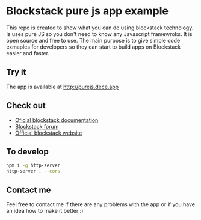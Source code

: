 # Blockstack pure js app example

This repo is created to show what you can do using blockstack technology.
Is uses pure JS so you don't need to know any Javascript framewroks.
It is open source and free to use.
The main purpose is to give simple code exmaples for developers so they can start to build apps on Blockstack easier and faster.

## Try it
The app is available at http://purejs.dece.app

## Check out
- [Oficial blockstack documentation](http://blockstack.github.io/blockstack.js/index.html)
- [Blockstack forum](https://forum.blockstack.org/)
- [Official blockstack website](https://blockstack.org/)

## To develop
```bash
npm i -g http-server
http-server . --cors
```

## Contact me
Feel free to contact me if there are any problems with the app or if you have an idea how to make it better :) 
